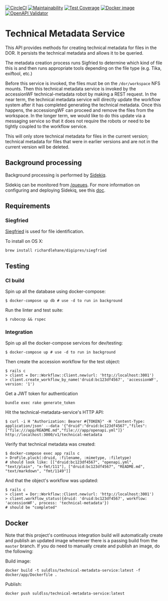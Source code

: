[![CircleCI](https://circleci.com/gh/sul-dlss/technical-metadata-service.svg?style=svg)](https://circleci.com/gh/sul-dlss/technical-metadata-service)
[![Maintainability](https://api.codeclimate.com/v1/badges/7f4010377decf07ba1e4/maintainability)](https://codeclimate.com/github/sul-dlss/technical-metadata-service/maintainability)
[![Test Coverage](https://api.codeclimate.com/v1/badges/7f4010377decf07ba1e4/test_coverage)](https://codeclimate.com/github/sul-dlss/technical-metadata-service/test_coverage)
[![Docker image](https://images.microbadger.com/badges/image/suldlss/technical-metadata-service.svg)](https://microbadger.com/images/suldlss/technical-metadata-service "Get your own image badge on microbadger.com")
[![OpenAPI Validator](http://validator.swagger.io/validator?url=https://raw.githubusercontent.com/sul-dlss/technical-metadata-service/master/openapi.yml)](http://validator.swagger.io/validator/debug?url=https://raw.githubusercontent.com/sul-dlss/technical-metadata-service/master/openapi.yml)

# Technical Metadata Service

This API provides methods for creating technical metadata for files in the DOR.  It persists the technical metadata and allows it to be queried.

The metadata creation process runs Sigfried to determine which kind of file this is and then runs appropriate tools depending on the file type (e.g. Tika, exiftool, etc.)

Before this service is invoked, the files must be on the `/dor/workspace` NFS mounts.  Then this technical metadata service is invoked by the accessionWF technical-metadata robot by making a REST request.  In the near term, the technical metadata service will directly update the workflow system after it has completed generating the technical metadata. Once this happens, the accessiongWF can proceed and remove the files from the workspace.  In the longer term, we would like to do this update via a messaging service so that it does not require the robots or need to be tightly coupled to the workflow service.

This will only store technical metadata for files in the current version; technical metadata for files that were in earlier versions and are not in the current version will be deleted.

## Background processing

Background processing is performed by [Sidekiq](https://github.com/mperham/sidekiq).

Sidekiq can be monitored from [/queues](http://localhost:3000/queues).
For more information on configuring and deploying Sidekiq, see this [doc](https://github.com/sul-dlss/DevOpsDocs/blob/master/projects/sul-requests/background_jobs.md).

## Requirements

### Siegfried

[Siegfried](https://github.com/richardlehane/siegfried) is used for file identification.

To install on OS X:
```
brew install richardlehane/digipres/siegfried
```

## Testing

### CI build

Spin up all the database using docker-compose:

```shell
$ docker-compose up db # use -d to run in background
```

Run the linter and test suite:

```shell
$ rubocop && rspec
```

### Integration

Spin up all the docker-compose services for dev/testing:

```shell
$ docker-compose up # use -d to run in background
```

Then create the accession workflow for the test object:

```shell
$ rails c
> client = Dor::Workflow::Client.new(url: 'http://localhost:3001')
> client.create_workflow_by_name('druid:bc123df4567', 'accessionWF', version: '1')
```

Get a JWT token for authentication

```shell
bundle exec rake generate_token
```

Hit the technical-metadata-service's HTTP API:

```shell
$ curl -i H "Authorization: Bearer #{TOKEN}" -H 'Content-Type: application/json' --data '{"druid":"druid:bc123df4567","files":["file:///app/README.md","file:///app/openapi.yml"]}' http://localhost:3000/v1/technical-metadata
```

Verify that technical metadata was created:

```shell
$ docker-compose exec app rails c
> DroFile.pluck(:druid, :filename, :mimetype, :filetype)
# should look like: [["druid:bc123df4567", "openapi.yml", "text/plain", "x-fmt/111"], ["druid:bc123df4567", "README.md", "text/markdown", "fmt/1149"]]
```

And that the object's workflow was updated:

```shell
$ rails c
> client = Dor::Workflow::Client.new(url: 'http://localhost:3001')
> client.workflow_status({druid: 'druid:bc123df4567', workflow: 'accessionWF', process: 'technical-metadata'})
# should be "completed"
```

## Docker


Note that this project's continuous integration build will automatically create and publish an updated image whenever there is a passing build from the `master` branch. If you do need to manually create and publish an image, do the following:


Build image:

```
docker build -t suldlss/technical-metadata-service:latest -f docker/app/Dockerfile .
```

Publish:

```
docker push suldlss/technical-metadata-service:latest
```

